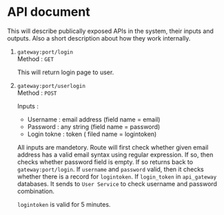 # API document

This will describe publically exposed APIs in the system, their inputs and outputs. Also a short description about how they work internally.

1. `gateway:port/login`<br>
    Method : `GET`

    This will return login page to user.

2. `gateway:port/userlogin`<br>
    Method : `POST`
    
    Inputs :

    * Username : email address (field name = email)
    * Password : any string    (field name = password)
    * Login tokne : token ( filed name = logintoken)

    All inputs are mandetory. Route will first check whether given email address has a valid email syntax  using regular expression. If so, then checks whether password field is empty. If so returns back to `gateway:port/login`.
    If `username` and `password` valid, then it checks whether there is a record for `logintoken`. If `login_token` in `api_gateway` databases. It sends to `User Service` to check username and password combination.

    `logintoken` is valid for 5 minutes.
